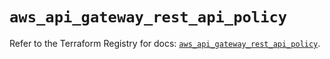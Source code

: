 # `aws_api_gateway_rest_api_policy`

Refer to the Terraform Registry for docs: [`aws_api_gateway_rest_api_policy`](https://registry.terraform.io/providers/hashicorp/aws/5.42.0/docs/resources/api_gateway_rest_api_policy).
